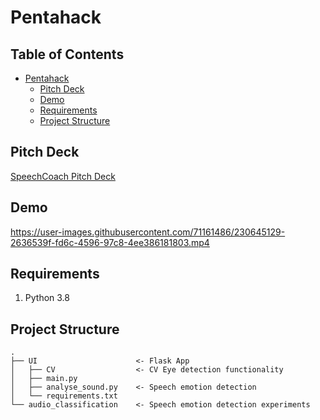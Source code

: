 # Pentahack

## Table of Contents
- [Pentahack](#pentahack)
  <!-- - [Project Overview](#project-overview) -->
  - [Pitch Deck](#pitch-deck)
  - [Demo](#demo)
  - [Requirements](#requirements)
  - [Project Structure](#project-structure)
 
## Pitch Deck


[SpeechCoach Pitch Deck](Pitch%20Deck.pdf)
 

## Demo


https://user-images.githubusercontent.com/71161486/230645129-2636539f-fd6c-4596-97c8-4ee386181803.mp4


## Requirements
1. Python 3.8

## Project Structure
```
.
├── UI                      <- Flask App
│   ├── CV                  <- CV Eye detection functionality
│   ├── main.py
│   ├── analyse_sound.py    <- Speech emotion detection 
│   └── requirements.txt    
└── audio_classification    <- Speech emotion detection experiments
```
